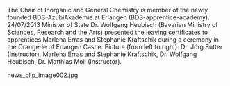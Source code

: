 The Chair of Inorganic and General Chemistry is  member of the newly founded BDS-AzubiAkademie at Erlangen (BDS-apprentice-academy).
24/07/2013
  Minister of State Dr.  Wolfgang Heubisch (Bavarian Ministry of Sciences, Research and the Arts) presented  the leaving certificates to apprentices Marlena Erras and Stephanie Kraftschik during  a ceremony in the Orangerie of Erlangen Castle.
  Picture (from left to  right): Dr. Jörg Sutter (Instructor), Marlena Erras and Stephanie Kraftschik,  Dr. Wolfgang Heubisch, Dr. Matthias Moll (Instructor). 

news_clip_image002.jpg
